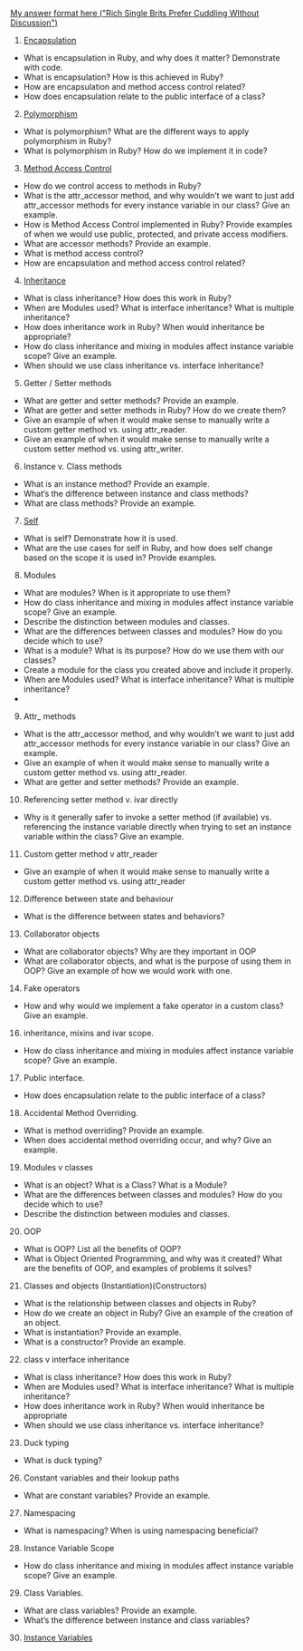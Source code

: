[My answer format here ("Rich Single Brits Prefer Cuddling WIthout Discussion")](https://github.com/SandyRodger/RB120_OOP/blob/main/07_assessment_prep/07_interview_concept_questions_and_answers/technique.md)
1. [Encapsulation](https://github.com/SandyRodger/RB120_OOP/blob/main/07_assessment_prep/07_interview_concept_questions_and_answers/01_encapsulation.md)
  - What is encapsulation in Ruby, and why does it matter? Demonstrate with code.
  - What is encapsulation? How is this achieved in Ruby?
  - How are encapsulation and method access control related?
  - How does encapsulation relate to the public interface of a class?

2. [Polymorphism](https://github.com/SandyRodger/RB120_OOP/blob/main/07_assessment_prep/07_interview_concept_questions_and_answers/02_polymorphism.md)
  - What is polymorphism? What are the different ways to apply polymorphism in Ruby?
  - What is polymorphism in Ruby? How do we implement it in code?
  
3. [Method Access Control](https://github.com/SandyRodger/RB120_OOP/blob/main/07_assessment_prep/07_interview_concept_questions_and_answers/03_method_access_control.md)
  - How do we control access to methods in Ruby?
  - What is the attr_accessor method, and why wouldn’t we want to just add attr_accessor methods for every instance variable in our class? Give an example.
  - How is Method Access Control implemented in Ruby? Provide examples of when we would use public, protected, and private access modifiers.
  - What are accessor methods? Provide an example.
  - What is method access control?
  - How are encapsulation and method access control related?

4. [Inheritance](https://github.com/SandyRodger/RB120_OOP/blob/main/07_assessment_prep/07_interview_concept_questions_and_answers/04_inheritance.md)
  - What is class inheritance? How does this work in Ruby?
  - When are Modules used? What is interface inheritance? What is multiple inheritance?
  - How does inheritance work in Ruby? When would inheritance be appropriate?
  - How do class inheritance and mixing in modules affect instance variable scope? Give an example.
  - When should we use class inheritance vs. interface inheritance?

5. Getter / Setter methods
  - What are getter and setter methods? Provide an example.
  - What are getter and setter methods in Ruby? How do we create them?
  - Give an example of when it would make sense to manually write a custom getter method vs. using attr_reader.
  - Give an example of when it would make sense to manually write a custom setter method vs. using attr_writer.

6. Instance v. Class methods
  - What is an instance method? Provide an example.
  - What’s the difference between instance and class methods?
  - What are class methods? Provide an example.

7. [Self](https://github.com/SandyRodger/RB120_OOP/blob/main/07_assessment_prep/07_interview_concept_questions_and_answers/07_self.md)
  - What is self? Demonstrate how it is used.
  - What are the use cases for self in Ruby, and how does self change based on the scope it is used in? Provide examples.
	
8. Modules
  - What are modules? When is it appropriate to use them?
  - How do class inheritance and mixing in modules affect instance variable scope? Give an example.
  - Describe the distinction between modules and classes.
  - What are the differences between classes and modules? How do you decide which to use?
  - What is a module? What is its purpose? How do we use them with our classes?
  - Create a module for the class you created above and include it properly.
  - When are Modules used? What is interface inheritance? What is multiple inheritance?
  - 
9. Attr_ methods
  - What is the attr_accessor method, and why wouldn’t we want to just add attr_accessor methods for every instance variable in our class? Give an example.
  - Give an example of when it would make sense to manually write a custom getter method vs. using attr_reader.
  - What are getter and setter methods? Provide an example.
 
10. Referencing setter method v. ivar directly
  - Why is it generally safer to invoke a setter method (if available) vs. referencing the instance variable directly when trying to set an instance variable within the class? Give an example.
  
11. Custom getter method v attr_reader
  - Give an example of when it would make sense to manually write a custom getter method vs. using attr_reader
  
12. Difference between state and behaviour 
  - What is the difference between states and behaviors?


13. Collaborator objects
  - What are collaborator objects? Why are they important in OOP
  - What are collaborator objects, and what is the purpose of using them in OOP? Give an example of how we would work with one.


14. Fake operators
  - How and why would we implement a fake operator in a custom class? Give an example.


16. inheritance, mixins and ivar scope.
  - How do class inheritance and mixing in modules affect instance variable scope? Give an example.


17. Public interface.
  - How does encapsulation relate to the public interface of a class?


18. Accidental Method Overriding.
  - What is method overriding? Provide an example.
  - When does accidental method overriding occur, and why? Give an example.


19. Modules v classes
  - What is an object? What is a Class? What is a Module?
  - What are the differences between classes and modules? How do you decide which to use?
  - Describe the distinction between modules and classes.


20. OOP
  - What is OOP? List all the benefits of OOP?
  - What is Object Oriented Programming, and why was it created? What are the benefits of OOP, and examples of problems it solves?

21. Classes and objects (Instantiation)(Constructors)
  - What is the relationship between classes and objects in Ruby?
  - How do we create an object in Ruby? Give an example of the creation of an object.
  - What is instantiation? Provide an example.
  - What is a constructor? Provide an example.


22. class v interface inheritance
  - What is class inheritance? How does this work in Ruby?
  - When are Modules used? What is interface inheritance? What is multiple inheritance?
  - How does inheritance work in Ruby? When would inheritance be appropriate
  - When should we use class inheritance vs. interface inheritance?


23. Duck typing
  - What is duck typing?
26. Constant variables and their lookup paths
  - What are constant variables? Provide an example.


27. Namespacing
  - What is namespacing? When is using namespacing beneficial?


28. Instance Variable Scope
  - How do class inheritance and mixing in modules affect instance variable scope? Give an example.

29. Class Variables. 
  - What are class variables? Provide an example.
  - What’s the difference between instance and class variables?

30. [Instance Variables](https://github.com/SandyRodger/RB120_OOP/blob/main/07_assessment_prep/07_interview_concept_questions_and_answers/30_instance_variables.md)
